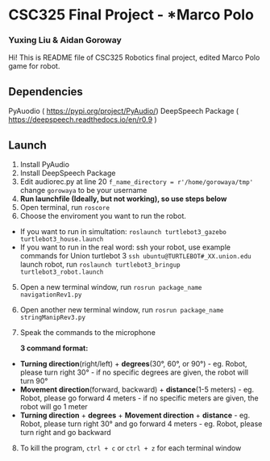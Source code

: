 ﻿# CSC325 Final Project - *Marco Polo
### Yuxing Liu & Aidan Goroway


Hi! This is README file of CSC325 Robotics final project, edited Marco Polo game for robot. 

## Dependencies
PyAuodio ( https://pypi.org/project/PyAudio/)
DeepSpeech Package ( https://deepspeech.readthedocs.io/en/r0.9 )


## Launch

 1. Install PyAudio
 2. Install DeepSpeech Package
 3. Edit audiorec.py at line 20
`f_name_directory = r'/home/gorowaya/tmp'`
change `gorowaya` to be your username
 3. **Run launchfile (Ideally, but not working), so use steps below**
 4. Open terminal, run 
`roscore`
 4. Choose the enviroment you want to run the robot. 
- If you want to run in simultation:
	`roslaunch turtlebot3_gazebo turtlebot3_house.launch`
- If you want to run in the real word:
	ssh your robot, use example commands for Union turtlebot 3
`ssh ubuntu@TURTLEBOT#_XX.union.edu`
	launch robot, run
`roslaunch turtlebot3_bringup turtlebot3_robot.launch`
 5. Open a new terminal window, run 
`rosrun package_name navigationRev1.py`
6. Open another new terminal window, run
`rosrun package_name stringManipRev3.py`
7. Speak the commands to the microphone
	
	**3 command format:**
- **Turning direction**(right/left) + **degrees**(30°, 60°, or 90°)
        -   eg. Robot, please turn right 30°
        -   if no specific degrees are given, the robot will turn 90° 
- **Movement direction**(forward, backward) + **distance**(1-5 meters)
        -   eg. Robot, please go forward 4 meters
        -   if no specific meters are given, the robot will go 1 meter
 - **Turning direction** + **degrees** + **Movement direction** + **distance**
        -   eg. Robot, please turn right 30° and go forward 4 meters
        -   eg. Robot, please turn right and go backward

8. To kill the program, `ctrl + c` or `ctrl + z` for each terminal window




